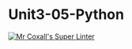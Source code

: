 # Unit3-05-Python
[![Mr Coxall's Super Linter](https://github.com/ICS3U-Programming-Adwok-k/Unit3-05-Python/workflows/Mr%20Coxall's%20Super%20Linter/badge.svg)](https://github.com/ICS3U-Programming-Adwok-k/Unit3-05-Python/actions/)
